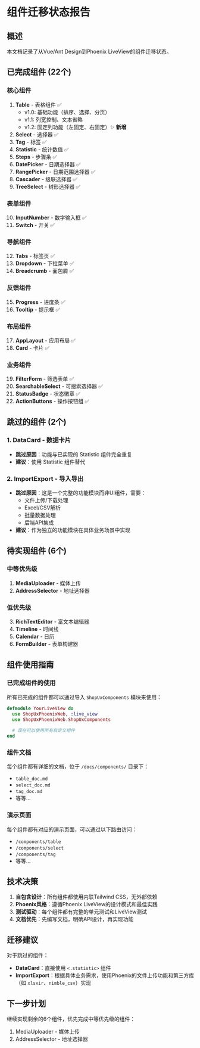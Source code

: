 # 组件迁移状态报告

## 概述

本文档记录了从Vue/Ant Design到Phoenix LiveView的组件迁移状态。

## 已完成组件 (22个)

### 核心组件
1. **Table** - 表格组件 ✅
   - v1.0: 基础功能（排序、选择、分页）
   - v1.1: 列宽控制、文本省略
   - v1.2: 固定列功能（左固定、右固定）✨ **新增**
2. **Select** - 选择器 ✅
3. **Tag** - 标签 ✅
4. **Statistic** - 统计数值 ✅
5. **Steps** - 步骤条 ✅
6. **DatePicker** - 日期选择器 ✅
7. **RangePicker** - 日期范围选择器 ✅
8. **Cascader** - 级联选择器 ✅
9. **TreeSelect** - 树形选择器 ✅

### 表单组件
10. **InputNumber** - 数字输入框 ✅
11. **Switch** - 开关 ✅

### 导航组件
12. **Tabs** - 标签页 ✅
13. **Dropdown** - 下拉菜单 ✅
14. **Breadcrumb** - 面包屑 ✅

### 反馈组件
15. **Progress** - 进度条 ✅
16. **Tooltip** - 提示框 ✅

### 布局组件
17. **AppLayout** - 应用布局 ✅
18. **Card** - 卡片 ✅

### 业务组件
19. **FilterForm** - 筛选表单 ✅
20. **SearchableSelect** - 可搜索选择器 ✅
21. **StatusBadge** - 状态徽章 ✅
22. **ActionButtons** - 操作按钮组 ✅

## 跳过的组件 (2个)

### 1. DataCard - 数据卡片
- **跳过原因**：功能与已实现的 Statistic 组件完全重复
- **建议**：使用 Statistic 组件替代

### 2. ImportExport - 导入导出
- **跳过原因**：这是一个完整的功能模块而非UI组件，需要：
  - 文件上传/下载处理
  - Excel/CSV解析
  - 批量数据处理
  - 后端API集成
- **建议**：作为独立的功能模块在具体业务场景中实现

## 待实现组件 (6个)

### 中等优先级
1. **MediaUploader** - 媒体上传
2. **AddressSelector** - 地址选择器

### 低优先级
3. **RichTextEditor** - 富文本编辑器
4. **Timeline** - 时间线
5. **Calendar** - 日历
6. **FormBuilder** - 表单构建器

## 组件使用指南

### 已完成组件的使用

所有已完成的组件都可以通过导入 `ShopUxComponents` 模块来使用：

```elixir
defmodule YourLiveView do
  use ShopUxPhoenixWeb, :live_view
  use ShopUxPhoenixWeb.ShopUxComponents
  
  # 现在可以使用所有自定义组件
end
```

### 组件文档

每个组件都有详细的文档，位于 `/docs/components/` 目录下：
- `table_doc.md`
- `select_doc.md`
- `tag_doc.md`
- 等等...

### 演示页面

每个组件都有对应的演示页面，可以通过以下路由访问：
- `/components/table`
- `/components/select`
- `/components/tag`
- 等等...

## 技术决策

1. **自包含设计**：所有组件都使用内联Tailwind CSS，无外部依赖
2. **Phoenix风格**：遵循Phoenix LiveView的设计模式和最佳实践
3. **测试驱动**：每个组件都有完整的单元测试和LiveView测试
4. **文档优先**：先编写文档，明确API设计，再实现功能

## 迁移建议

对于跳过的组件：
- **DataCard**：直接使用 `<.statistic>` 组件
- **ImportExport**：根据具体业务需求，使用Phoenix的文件上传功能和第三方库（如 `xlsxir`、`nimble_csv`）实现

## 下一步计划

继续实现剩余的6个组件，优先完成中等优先级的组件：
1. MediaUploader - 媒体上传
2. AddressSelector - 地址选择器